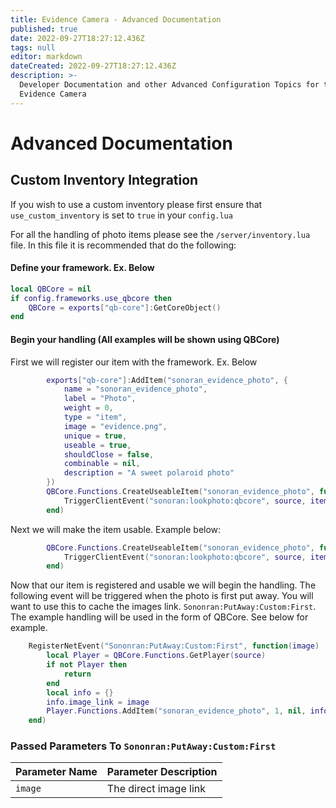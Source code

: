 ```yaml
---
title: Evidence Camera - Advanced Documentation
published: true
date: 2022-09-27T18:27:12.436Z
tags: null
editor: markdown
dateCreated: 2022-09-27T18:27:12.436Z
description: >-
  Developer Documentation and other Advanced Configuration Topics for the
  Evidence Camera
---
```


# Advanced Documentation

## Custom Inventory Integration

If you wish to use a custom inventory please first ensure that `use_custom_inventory` is set to `true` in your `config.lua`

For all the handling of photo items please see the `/server/inventory.lua` file. In this file it is recommended that do the following:

#### Define your framework. Ex. Below

```lua
local QBCore = nil
if config.frameworks.use_qbcore then
    QBCore = exports["qb-core"]:GetCoreObject()
end
```

#### Begin your handling (All examples will be shown using QBCore)

First we will register our item with the framework. Ex. Below

```lua
        exports["qb-core"]:AddItem("sonoran_evidence_photo", {
            name = "sonoran_evidence_photo",
            label = "Photo",
            weight = 0,
            type = "item",
            image = "evidence.png",
            unique = true,
            useable = true,
            shouldClose = false,
            combinable = nil,
            description = "A sweet polaroid photo"
        })
        QBCore.Functions.CreateUseableItem("sonoran_evidence_photo", function(source, item)
            TriggerClientEvent("sonoran:lookphoto:qbcore", source, item)
        end)
```

Next we will make the item usable. Example below:

```lua
        QBCore.Functions.CreateUseableItem("sonoran_evidence_photo", function(source, item)
            TriggerClientEvent("sonoran:lookphoto:qbcore", source, item)
        end)
```

Now that our item is registered and usable we will begin the handling. The following event will be triggered when the photo is first put away. You will want to use this to cache the images link. `Sononran:PutAway:Custom:First`. The example handling will be used in the form of QBCore. See below for example.

```lua
    RegisterNetEvent("Sononran:PutAway:Custom:First", function(image)
        local Player = QBCore.Functions.GetPlayer(source)
        if not Player then
            return
        end
        local info = {}
        info.image_link = image
        Player.Functions.AddItem("sonoran_evidence_photo", 1, nil, info)
    end)
```

### Passed Parameters To `Sononran:PutAway:Custom:First`

| Parameter Name | Parameter Description |
| -------------- | --------------------- |
| `image`        | The direct image link |
